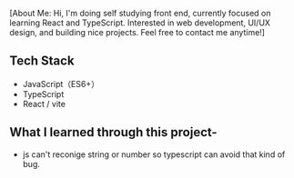 [About Me:
Hi, I'm doing self studying front end, currently focused on learning React and TypeScript. Interested in web development, UI/UX design, and building nice projects. Feel free to contact me anytime!]
## Tech Stack
- JavaScript（ES6+）
- TypeScript
- React / vite

## What I learned through this project-
- js can't reconige string or number so typescript can avoid that kind of bug.
  
